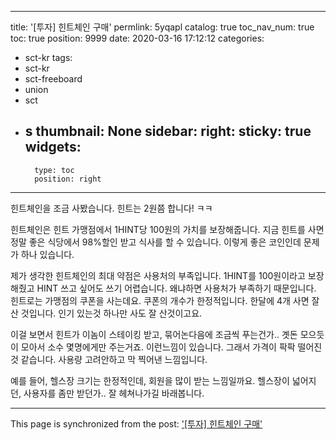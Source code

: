 
---
title: '[투자] 힌트체인 구매'
permlink: 5yqapl
catalog: true
toc_nav_num: true
toc: true
position: 9999
date: 2020-03-16 17:12:12
categories:
- sct-kr
tags:
- sct-kr
- sct-freeboard
- union
- sct
- s
thumbnail: None
sidebar:
    right:
        sticky: true
widgets:
    -
        type: toc
        position: right
---


힌트체인을 조금 사봤습니다. 힌트는 2원쯤 합니다! ㅋㅋ

힌트체인은 힌트 가맹점에서 1HINT당 100원의 가치를 보장해줍니다.  지금 힌트를 사면 정말 좋은 식당에서 98%할인 받고 식사를 할 수 있습니다. 이렇게 좋은 코인인데 문제가 하나 있습니다.

제가 생각한 힌트체인의 최대 약점은 사용처의 부족입니다. 1HINT를 100원이라고 보장해줬고 HINT 쓰고 싶어도 쓰기 어렵습니다. 왜냐하면 사용처가 부족하기 때문입니다. 힌트로는 가맹점의 쿠폰을 사는데요. 쿠폰의 개수가 한정적입니다. 한달에 4개 사면 잘 산 것입니다. 인기 있는것 하나만 사도 잘 산것이고요. 

이걸 보면서 힌트가 이놈이 스테이킹 받고, 묶어논다음에 조금씩 푸는건가.. 곗돈 모으듯이 모아서 소수 몇명에게만 주는거죠. 이런느낌이 있습니다. 그래서 가격이 팍팍 떨어진 것 같습니다. 사용량 고려안하고 막 찍어낸 느낌입니다. 

예를 들어, 헬스장 크기는 한정적인데, 회원을 많이 받는 느낌일까요. 헬스장이 넓어지던, 사용자를 좀만 받던가.. 
잘 헤쳐나가길 바래봅니다.

- - -

This page is synchronized from the post: ['[투자] 힌트체인 구매'](https://steemit.com/@jacobyu/5yqapl)
